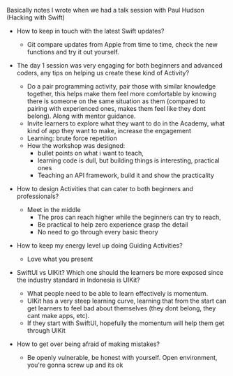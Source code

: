 
Basically notes I wrote when we had a talk session with Paul Hudson (Hacking with Swift)

- How to keep in touch with the latest Swift updates?
	- Git compare updates from Apple from time to time, check the new functions and try it out yourself.

- The day 1 session was very engaging for both beginners and advanced coders, any tips on helping us create these kind of Activity?
	- Do a pair programming activity, pair those with similar knowledge together, this helps make them feel more comfortable by knowing there is someone on the same situation as them (compared to pairing with experienced ones, makes them feel like they dont belong). Along with mentor guidance.
	- Invite learners to explore what they want to do in the Academy, what kind of app they want to make, increase the engagement
	- Learning: brute force repetition
	- How the workshop was designed:
		- bullet points on what i want to teach, 
		- learning code is dull, but building things is interesting, practical ones
		- Teaching an API framework, build it and show the practicality

- How to design Activities that can cater to both beginners and professionals?
	- Meet in the middle
		- The pros can reach higher while the beginners can try to reach, 
		- Be practical to help zero experience grasp the detail
		- No need to go through every basic theory

- How to keep my energy level up doing Guiding Activities?
	- Love what you present

- SwiftUI vs UIKit? Which one should the learners be more exposed since the industry standard in Indonesia is UIKit?
	- What people need to be able to learn effectively is momentum. 
	- UIKit has a very steep learning curve, learning that from the start can get learners to feel bad about themselves (they dont belong, they cant make apps, etc). 
	- If they start with SwiftUI, hopefully the momentum will help them get through UIKit

- How to get over being afraid of making mistakes?
	- Be openly vulnerable, be honest with yourself. Open environment, you're gonna screw up and its ok